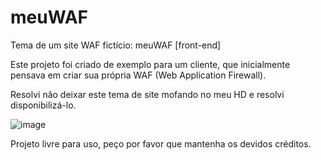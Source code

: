 # meuWAF
Tema de um site WAF fictício: meuWAF [front-end]

Este projeto foi criado de exemplo para um cliente, que inicialmente pensava em criar sua própria WAF (Web Application Firewall). 

Resolvi não deixar este tema de site mofando no meu HD e resolvi disponibilizá-lo.

![image](https://github.com/user-attachments/assets/0529a043-9079-4355-bc59-b5963821e03b)

Projeto livre para uso, peço por favor que mantenha os devidos créditos.
